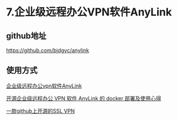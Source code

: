 # 7.企业级远程办公VPN软件AnyLink



## github地址

https://github.com/bjdgyc/anylink



## 使用方式


[企业级远程办公vpn软件AnyLink](https://mp.weixin.qq.com/s/Bgc7SspyFcHMkmRkLoDpNg)



[开源企业级远程办公 VPN 软件 AnyLink 的 docker 部署及使用心得](https://www.ioiox.com/archives/128.html)



[一款github上开源的SSL VPN](https://www.isolves.com/it/wlyx/wzjs/2022-04-12/52780.html)


